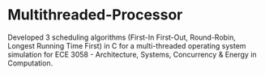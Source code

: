 # Multithreaded-Processor

Developed 3 scheduling algorithms (First-In First-Out, Round-Robin, Longest Running Time First) in C for a multi-threaded operating system simulation for ECE 3058 - Architecture, Systems, Concurrency & Energy in Computation.
